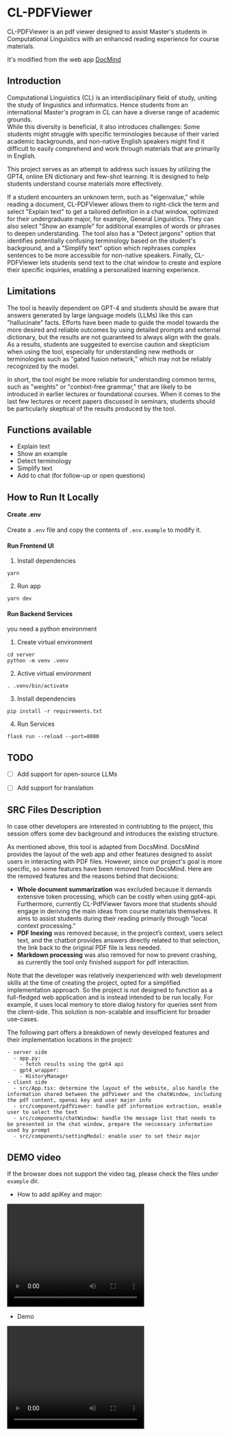# CL-PDFViewer 

CL-PDFViewer is an pdf viewer designed to assist Master's students in Computational Linguistics with an enhanced reading experience for course materials. 

It's modified from the web app [DocMind](https://github.com/3Alan/DocsMind)


## Introduction


Computational Linguistics (CL) is an interdisciplinary field of study, uniting the study of linguistics and informatics. Hence students from an international Master's program in CL can have a diverse range of academic grounds.  
While this diversity is beneficial, it also introduces challenges: Some students might struggle with specific terminologies because of their varied academic backgrounds, and non-native English speakers might find it difficult to easily comprehend and work through materials that are primarily in English.

This project serves as an attempt to address such issues by utilizing the GPT4, online EN dictionary and few-shot learning. It is designed to help students understand course materials more effectively. 

If a student encounters an unknown term, such as "eigenvalue," while reading a document, CL-PDFViewer allows them to right-click the term and select "Explain text" to get a tailored definition in a chat window, optimized for their undergraduate major, for example, General Linguistics. 
They can also select "Show an example" for additional examples of words or phrases to deepen understanding. 
The tool also has a "Detect jargons" option that identifies potentially confusing terminology based on the student's background, and a "Simplify text" option which rephrases complex sentences to be more accessible for non-native speakers. 
Finally, CL-PDFViewer lets students send text to the chat window to create and explore their specific inquiries, enabling a personalized learning experience.

## Limitations

The tool is heavily dependent on GPT-4 and students should be aware that answers generated by large language models (LLMs) like this can "hallucinate" facts. 
Efforts have been made to guide the model towards the more desired and reliable outcomes by using detailed prompts and external dictionary, but the results are not guaranteed to always align with the goals. 
As a results, students are suggested to exercise caution and skepticism when using the tool, especially for understanding new methods or terminologies such as "gated fusion network," which may not be reliably recognized by the model. 

In short, the tool might be more reliable for understanding common terms, such as "weights" or "context-free grammar," that are likely to be introduced in earlier lectures or foundational courses. When it comes to the last few lectures or recent papers discussed in seminars, students should be particularly skeptical of the results produced by the tool.

## Functions available 

- Explain text
- Show an example
- Detect terminology 
- Simplify text
- Add to chat (for follow-up or open questions)


## How to Run It Locally

#### Create .env

Create a `.env` file and copy the contents of `.env.example` to modify it.

#### Run Frontend UI

1. Install dependencies

```
yarn
```

2. Run app

```
yarn dev
```

#### Run Backend Services

you need a python environment

1. Create virtual environment

```
cd server
python -m venv .venv
```

2. Active virtual environment

```
. .venv/bin/activate
```

3. Install dependencies

```
pip install -r requirements.txt
```

4. Run Services

```
flask run --reload --port=8080
```

## TODO

- [ ] Add support for open-source LLMs
- [ ] Add support for translation


## SRC Files Description

In case other developers are interested in contriubting to the project, this session offers some dev background and introduces the existing structure.

As mentioned above, this tool is adapted from DocsMind. DocsMind provides the layout of the web app and other features designed to assist users in interacting with PDF files. However, since our project's goal is more specific, so some features have been removed from DocsMind. Here are the removed features and the reasons behind that decisions:

- **Whole document summarization** was excluded because it demands extensive token processing, which can be costly when using gpt4-api. Furthermore, currently CL-PdfViewer favors more that students should engage in deriving the main ideas from course materials themselves. It aims to assist students during their reading primarily through "local context processing."
- **PDF Inexing** was removed because, in the project’s context, users select text, and the chatbot provides answers directly related to that selection, the link back to the original PDF file is less needed.
- **Markdown processing** was also removed for now to prevent crashing, as currently the tool only finished support for pdf interaction.

Note that the developer was relatively inexperienced with web development skills at the time of creating the project, opted for a simplified implementation approach. So the project is not designed to function as a full-fledged web application and is instead intended to be run locally. For example, it uses local memory to store dialog history for queries sent from the client-side. This solution is non-scalable and insufficient for broader use-cases.

The following part offers a breakdown of newly developed features and their implementation locations in the project:

```
- server side
  - app.py: 
    - fetch results using the gpt4 api
  - gpt4_wrapper:
    - HistoryManager
- client side
  - src/App.tsx: determine the layout of the website, also handle the information shared between the pdfViewer and the chatWindow, including the pdf content, openai key and user major info
  - src/component/pdfViewer: handle pdf information extraction, enable user to select the text
  - src/components/chatWindow: handle the message list that needs to be presented in the chat window, prepare the neccessary information used by prompt
  - src/components/settingModal: enable user to set their major
```

## DEMO video

If the browser does not support the video tag, please check the files under `example` dir.

- How to add apiKey and major:


<video width="320" height="240" controls>
  <source src="example/add_key.mp4" type="video/mp4">
  Your browser does not support the video tag.
</video>

- Demo

<video width="320" height="240" controls>
  <source src="example/demo.mp4" type="video/mp4">
  Your browser does not support the video tag.
</video>

